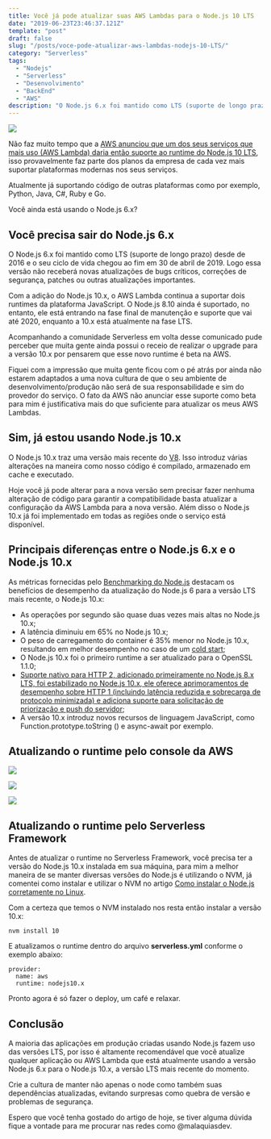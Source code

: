 ```yaml
---
title: Você já pode atualizar suas AWS Lambdas para o Node.js 10 LTS
date: "2019-06-23T23:46:37.121Z"
template: "post"
draft: false
slug: "/posts/voce-pode-atualizar-aws-lambdas-nodejs-10-LTS/"
category: "Serverless"
tags:
  - "Nodejs"
  - "Serverless"
  - "Desenvolvimento"
  - "BackEnd"
  - "AWS"
description: "O Node.js 6.x foi mantido como LTS (suporte de longo prazo) desde de 2016 e o seu ciclo de vida chegou ao fim em 30 de abril de 2019. Logo essa versão não receberá novas atualizações de bugs críticos, correções de segurança, patches ou outras atualizações importantes, você já pode atualizar suas AWS Lambdas para o Node.js 10 LTS..."
---
```


![](https://i.ibb.co/3c5qCrw/2019-06-23-09-26-57.jpg)


Não faz muito tempo que a [AWS anunciou que um dos seus serviços que mais uso (AWS Lambda) daria então suporte ao runtime do Node.js 10 LTS](https://aws.amazon.com/about-aws/whats-new/2019/05/aws_lambda_adds_support_for_node_js_v10/), isso provavelmente faz parte dos planos da empresa de cada vez mais suportar plataformas modernas nos seus serviços.

Atualmente já suportando código de outras plataformas como por exemplo, Python, Java, C#, Ruby e Go.

Você ainda está usando o Node.js 6.x? 

## Você precisa sair do Node.js 6.x

O Node.js 6.x foi mantido como LTS (suporte de longo prazo) desde de 2016 e o seu ciclo de vida chegou ao fim em 30 de abril de 2019. Logo essa versão não receberá novas atualizações de bugs críticos, correções de segurança, patches ou outras atualizações importantes.

Com a adição do Node.js 10.x, o AWS Lambda continua a suportar dois runtimes da plataforma JavaScript. O Node.js 8.10 ainda é suportado, no entanto, ele está entrando na fase final de manutenção e suporte que vai até 2020, enquanto a 10.x está atualmente na fase LTS.

Acompanhando a comunidade Serverless em volta desse comunicado pude perceber que muita gente ainda possui o receio de realizar o upgrade para a versão 10.x por pensarem que esse novo runtime é beta na AWS. 

Fiquei com a impressão que muita gente ficou com o pé atrás por ainda não estarem adaptados a uma nova cultura de que o seu ambiente de desenvolvimento/produção não será de sua responsabilidade e sim do provedor do serviço. O fato da AWS não anunciar esse suporte como beta para mim é justificativa mais do que suficiente para atualizar os meus AWS Lambdas.

## Sim, já estou usando Node.js 10.x

O Node.js 10.x traz uma versão mais recente do [V8](http://v8.dev). Isso introduz várias alterações na maneira como nosso código é compilado, armazenado em cache e executado.

Hoje você já pode alterar para a nova versão sem precisar fazer nenhuma alteração de código para garantir a compatibilidade basta atualizar a configuração da AWS Lambda para a nova versão. Além disso o Node.js 10.x já foi implementado em todas as regiões onde o serviço está disponível.

## Principais diferenças entre o Node.js 6.x e o Node.js 10.x

As métricas fornecidas pelo [Benchmarking do Node.js](https://benchmarking.nodejs.org) destacam os benefícios de desempenho da atualização do Node.js 6 para a versão LTS mais recente, o Node.js 10.x:

*   As operações por segundo são quase duas vezes mais altas no Node.js 10.x;
*   A latência diminuiu em 65% no Node.js 10.x;
*   O peso de carregamento do container é 35% menor no Node.js 10.x, resultando em melhor desempenho no caso de um [cold start](https://docs.aws.amazon.com/pt_br/lambda/latest/dg/running-lambda-code.html);
*   O Node.js 10.x foi o primeiro runtime a ser atualizado para o OpenSSL 1.1.0;
*   [Suporte nativo para HTTP 2, adicionado primeiramente no Node.js 8.x LTS, foi estabilizado no Node.js 10.x, ele oferece aprimoramentos de desempenho sobre HTTP 1 (incluindo latência reduzida e sobrecarga de protocolo minimizada) e adiciona suporte para solicitação de priorização e push do servidor](http://hipsters.tech/http2-magia-com-o-novo-protocolo/);
*   A versão 10.x introduz novos recursos de linguagem JavaScript, como Function.prototype.toString () e async-await por exemplo.

## Atualizando o runtime pelo console da AWS

![](https://i.ibb.co/64F7xCT/Screen-Shot-2019-06-23-at-09-20-38.png)

![](https://i.ibb.co/rFjtz2h/Screen-Shot-2019-06-23-at-09-20-50.png)

![](https://i.ibb.co/XWbQ1vJ/Screen-Shot-2019-06-23-at-09-21-00.png)

## Atualizando o runtime pelo Serverless Framework

Antes de atualizar o runtime no Serverless Framework, você precisa ter a versão do Node.js 10.x instalada em sua máquina, para mim a melhor maneira de se manter diversas versões do Node.js é utilizando o NVM, já comentei como instalar e utilizar o NVM no artigo [Como instalar o Node.js corretamente no Linux](https://malaquias.dev/posts/como-instalar-o-nodejs-corretamente-no-linux/).

Com a certeza que temos o NVM instalado nos resta então instalar a versão 10.x:

```
nvm install 10
```

E atualizamos o runtime dentro do arquivo **serverless.yml** conforme o exemplo abaixo:

```
provider:
  name: aws
  runtime: nodejs10.x
```
Pronto agora é só fazer o deploy, um café e relaxar.

## Conclusão

A maioria das aplicações em produção criadas usando Node.js fazem uso das versões LTS, por isso é altamente recomendável que você atualize qualquer aplicação ou AWS Lambda que está atualmente usando a versão Node.js 6.x para o Node.js 10.x, a versão LTS mais recente do momento.

Crie a cultura de manter não apenas o node como também suas dependências atualizadas, evitando surpresas como quebra de versão e problemas de segurança.

Espero que você tenha gostado do artigo de hoje, se tiver alguma dúvida fique a vontade para me procurar nas redes como @malaquiasdev.